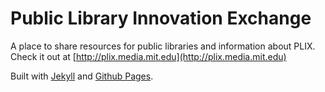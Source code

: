 # Public Library Innovation Exchange

A place to share resources for public libraries and information about PLIX. Check it out at [http://plix.media.mit.edu](http://plix.media.mit.edu)

Built with [Jekyll](https://jekyllrb.com/) and [Github Pages](https://pages.github.com/).

